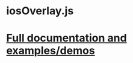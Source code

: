 iosOverlay.js
===========

[Full documentation and examples/demos](http://www.google.com)
===========
